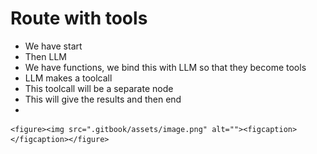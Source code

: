 # Route with tools

* We have start
* Then LLM
* We have functions, we bind this with LLM so that they become tools
* LLM makes a toolcall
* This toolcall will be a separate node
* This will give the results and then end
*

    <figure><img src=".gitbook/assets/image.png" alt=""><figcaption></figcaption></figure>


